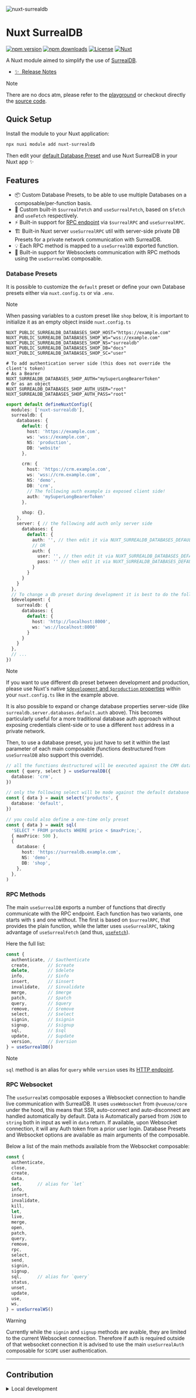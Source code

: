 ![nuxt-surrealdb](/docs/public/nuxt-surrealdb-social-card.png)

# Nuxt SurrealDB

[![npm version][npm-version-src]][npm-version-href]
[![npm downloads][npm-downloads-src]][npm-downloads-href]
[![License][license-src]][license-href]
[![Nuxt][nuxt-src]][nuxt-href]

A Nuxt module aimed to simplify the use of [SurrealDB](https://surrealdb.com).

- [✨ &nbsp;Release Notes](/CHANGELOG.md)
<!-- - [📖 &nbsp;Documentation](https://example.com) -->
<!-- - [🏀 Online playground](https://stackblitz.com/github/sandros94/nuxt-surrealdb?file=playground%2Fapp.vue) -->

> [!NOTE]
> There are no docs atm, please refer to the [playground](/playground/) or checkout directly the [source code](/src/).

## Quick Setup

Install the module to your Nuxt application:

```bash
npx nuxi module add nuxt-surrealdb
```

Then edit your [default Database Preset](https://github.com/Sandros94/nuxt-surrealdb?tab=readme-ov-file#database-presets) and use Nuxt SurrealDB in your Nuxt app ✨

## Features

<!-- Highlight some of the features your module provide here -->
- 📦&nbsp;Custom Database Presets, to be able to use multiple Databases on a composable/per-function basis.
- 🚀&nbsp;Custom built-in `$surrealFetch` and `useSurrealFetch`, based on `$fetch` and `useFetch` respectively.
- ⚡️&nbsp;Built-in support for [RPC endpoint](https://surrealdb.com/docs/surrealdb/integration/rpc) via `$surrealRPC` and `useSurrealRPC`.
- 🏗️&nbsp;Built-in Nuxt server `useSurrealRPC` util with server-side private DB Presets for a private network communication with SurrealDB.
- 💡&nbsp;Each RPC method is mapped to a `useSurrealDB` exported function.
- 🌟&nbsp;Built-in support for Websockets communication with RPC methods using the `useSurrealWS` composable.

### Database Presets

It is possible to customize the `default` preset or define your own Database presets either via `nuxt.config.ts` or via `.env`.

> [!NOTE]
> When passing variables to a custom preset like `shop` below, it is important to initialize it as an empty object inside `nuxt.config.ts`

```dotenv
NUXT_PUBLIC_SURREALDB_DATABASES_SHOP_HOST="https://example.com"
NUXT_PUBLIC_SURREALDB_DATABASES_SHOP_WS="wss://example.com"
NUXT_PUBLIC_SURREALDB_DATABASES_SHOP_NS="surrealdb"
NUXT_PUBLIC_SURREALDB_DATABASES_SHOP_DB="docs"
NUXT_PUBLIC_SURREALDB_DATABASES_SHOP_SC="user"

# To add authentication server side (this does not override the client's token)
# As a Bearer
NUXT_SURREALDB_DATABASES_SHOP_AUTH="mySuperLongBearerToken"
# Or as an object
NUXT_SURREALDB_DATABASES_SHOP_AUTH_USER="root"
NUXT_SURREALDB_DATABASES_SHOP_AUTH_PASS="root"
```

```ts
export default defineNuxtConfig({
  modules: ['nuxt-surrealdb'],
  surrealdb: {
    databases: {
      default: {
        host: 'https://example.com',
        ws: 'wss://example.com',
        NS: 'production',
        DB: 'website'
      },

      crm: {
        host: 'https://crm.example.com',
        ws: 'wss://crm.example.com',
        NS: 'demo',
        DB: 'crm',
        // The following auth example is exposed client side!
        auth: 'mySuperLongBearerToken'
      },

      shop: {},
    },
    server: { // the following add auth only server side
      databases: {
        default: {
          auth: '', // then edit it via NUXT_SURREALDB_DATABASES_DEFAULT_AUTH
          // OR
          auth: {
            user: '', // then edit it via NUXT_SURREALDB_DATABASES_DEFAULT_AUTH_USER
            pass: '' // then edit it via NUXT_SURREALDB_DATABASES_DEFAULT_AUTH_PASS
          }
        }
      }
    }
  },
  // To change a db preset during development it is best to do the following
  $development: {
    surrealdb: {
      databases: {
        default: {
          host: 'http://localhost:8000',
          ws: 'ws://localhost:8000'
        }
      }
    }
  },
  // ...
})
```

> [!NOTE]
> If you want to use different db preset between development and production, please use Nuxt's native [`$development` and `$production` properties](https://nuxt.com/docs/getting-started/configuration#environment-overrides) within your `nuxt.config.ts` like in the example above.

It is also possible to expand or change database properties server-side (like `surrealdb.server.databases.default.auth` above). This becomes particularly useful for a more traditional database auth approach without exposing credentials client-side or to use a different `host` address in a private network.

Then, to use a database preset, you just have to set it within the last parameter of each main composable (functions destructured from `useSurrealDB` also support this override).

```ts
// all the functions destructured will be executed against the CRM database
const { query, select } = useSurrealDB({
  database: 'crm',
})

// only the following select will be made against the default database
const { data } = await select('products', {
  database: 'default',
})

// you could also define a one-time only preset
const { data } = await sql(
  'SELECT * FROM products WHERE price < $maxPrice;',
  { maxPrice: 500 },
  {
    database: {
      host: 'https://surrealdb.example.com',
      NS: 'demo',
      DB: 'shop',
    },
  },
)
```

### RPC Methods

The main `useSurrealDB` exports a number of functions that directly communicate with the RPC endpoint. Each function has two variants, one starts with `$` and one without. The first is based on `$surrealRPC`, that provides the plain function, while the latter uses `useSurrealRPC`, taking advantage of `useSurrealFetch` (and thus, [`useFetch`](https://nuxt.com/docs/api/composables/use-fetch)).

Here the full list:

```ts
const {
  authenticate, // $authenticate
  create,       // $create
  delete,       // $delete
  info,         // $info
  insert,       // $insert
  invalidate,   // $invalidate
  merge,        // $merge
  patch,        // $patch
  query,        // $query
  remove,       // $remove
  select,       // $select
  signin,       // $signin
  signup,       // $signup
  sql,          // $sql
  update,       // $update
  version,      // $version
} = useSurrealDB()
```

> [!NOTE]
> `sql` method is an alias for `query` while `version` uses its [HTTP endpoint](https://surrealdb.com/docs/surrealdb/integration/http#version).

### RPC Websocket

The `useSurrealWS` composable exposes a Websocket connection to handle live communication with SurrealDB. It uses `useWebsocket` from `@vueuse/core` under the hood, this means that SSR, auto-connect and auto-disconnect are handled automatically by default. Data is Automatically parsed from `JSON` to `string` both in input as well in `data` return.
If available, upon Websocket connection, it will any Auth token from a prior user login. Database Presets and Websocket options are available as main arguments of the composable.

Below a list of the main methods available from the Websocket composable:

```ts
const {
  authenticate,
  close,
  create,
  data,
  set,      // alias for `let`
  info,
  insert,
  invalidate,
  kill,
  let,
  live,
  merge,
  open,
  patch,
  query,
  remove,
  rpc,
  select,
  send,
  signin,
  signup,
  sql,      // alias for `query`
  status,
  unset,
  update,
  use,
  ws,
} = useSurrealWS()
```

> [!WARNING]
> Currently while the `signin` and `signup` methods are avaible, they are limited to the current Websocket connection. Therefore if auth is required outside of that websocket connection it is advised to use the main `useSurrealAuth` composable for `SCOPE` user authentication.

---

## Contribution

<details>
  <summary>Local development</summary>
  
  ```bash
  # Install dependencies
  npm install
  
  # Generate type stubs
  npm run dev:prepare
  
  # Develop with the playground
  npm run dev
  
  # Build the playground
  npm run dev:build
  
  # Run ESLint
  npm run lint
  
  # Run Vitest
  npm run test
  npm run test:watch
  
  # Release new version
  npm run release
  ```

</details>


<!-- Badges -->
[npm-version-src]: https://img.shields.io/npm/v/nuxt-surrealdb/latest.svg?style=flat&colorA=020420&colorB=00DC82
[npm-version-href]: https://npmjs.com/package/nuxt-surrealdb

[npm-downloads-src]: https://img.shields.io/npm/dm/nuxt-surrealdb.svg?style=flat&colorA=020420&colorB=00DC82
[npm-downloads-href]: https://npmjs.com/package/nuxt-surrealdb

[license-src]: https://img.shields.io/npm/l/nuxt-surrealdb.svg?style=flat&colorA=020420&colorB=00DC82
[license-href]: https://npmjs.com/package/nuxt-surrealdb

[nuxt-src]: https://img.shields.io/badge/Nuxt-020420?logo=nuxt.js
[nuxt-href]: https://nuxt.com
